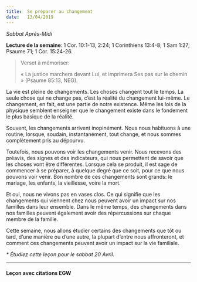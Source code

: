 ```yaml
---
title:  Se préparer au changement
date:   13/04/2019
---
```


_Sabbat Après-Midi_

**Lecture de la semaine**: 1 Cor. 10:1-13, 2:24; 1 Corinthiens 13:4-8; 1 Sam 1:27; Psaume 71; 1 Cor. 15:24-26.

><p>Verset à mémoriser:</p> 
> « La justice marchera devant Lui, et imprimera Ses pas sur le chemin » (Psaume 85:13, NEG).

La vie est pleine de changements. Les choses changent tout le temps. La seule chose qui ne change pas, c’est la réalité du changement lui-même. Le changement, en fait, est une partie de notre existence. Même les lois de la physique semblent enseigner que le changement existe dans le fondement le plus basique de la réalité.

Souvent, les changements arrivent inopinément. Nous nous habituons à une routine, lorsque, soudain, instantanément, tout change, et nous sommes complètement pris au dépourvu.

Toutefois, nous pouvons voir les changements venir. Nous recevons des préavis, des signes et des indicateurs, qui nous permettent de savoir que les choses vont être différentes. Lorsque cela se produit, il est sage de commencer à se préparer, à quelque degré que ce soit, pour ce que nous pouvons voir venir. Bon nombre de ces changements sont grands: le mariage, les enfants, la vieillesse, voire la mort.

Et oui, nous ne vivons pas en vases clos. Ce qui signifie que les changements qui viennent chez nous peuvent avoir un impact sur nos familles dans leur ensemble. Dans le même temps, des changements dans nos familles peuvent également avoir des répercussions sur chaque membre de la famille.

Cette semaine, nous allons étudier certains des changements que tôt ou tard, d’une manière ou d’une autre, la plupart d’entre nous affronteront, et comment ces changements peuvent avoir un impact sur la vie familiale.

_* Étudiez cette leçon pour le sabbat 20 Avril._
  
---

#### Leçon avec citations EGW